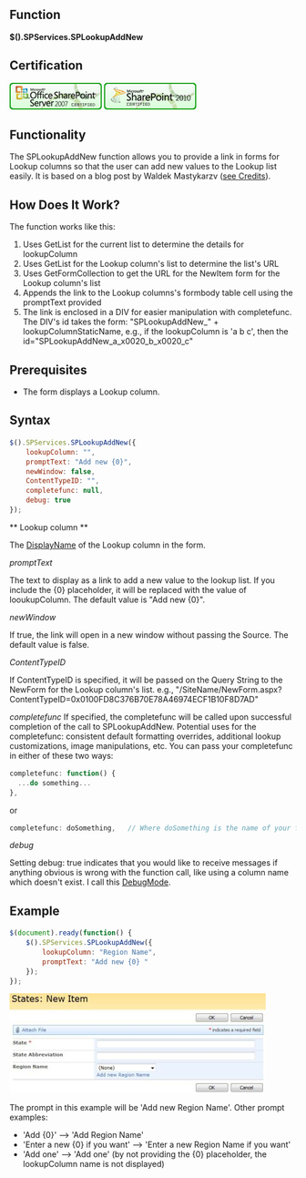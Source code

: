 ## Function

**$().SPServices.SPLookupAddNew**

## Certification

[![Certified for SharePoint 2007](/docs/img/sp2007-cert.jpg)](/docs/glossary/index.md#Certification) [![Certified for SharePoint 2010](/docs/img/sp2010-cert.jpg "Certified for SharePoint 2010")](/docs/glossary/index.md#Certification)

## Functionality

The SPLookupAddNew function allows you to provide a link in forms for Lookup columns so that the user can add new values to the Lookup list easily. It is based on a blog post by Waldek Mastykarzv ([see Credits](https://blog.mastykarz.nl/extending-lookup-fields-add-new-item-option/)).

## How Does It Work?

The function works like this:
1. Uses GetList for the current list to determine the details for lookupColumn
2. Uses GetList for the Lookup column's list to determine the list's URL
3. Uses GetFormCollection to get the URL for the NewItem form for the Lookup column's list
4. Appends the link to the Lookup columns's formbody table cell using the promptText provided
5. The link is enclosed in a DIV for easier manipulation with completefunc. The DIV's id takes the form: "SPLookupAddNew_" + lookupColumnStaticName, e.g., if the lookupColumn is 'a b c', then the id="SPLookupAddNew_a_x0020_b_x0020_c"

## Prerequisites

* The form displays a Lookup column.

## Syntax

``` javascript
$().SPServices.SPLookupAddNew({	
	lookupColumn: "",
	promptText: "Add new {0}",
	newWindow: false,
	ContentTypeID: "",
	completefunc: null,
	debug: true
});
```

** Lookup column **

The [DisplayName](/docs/glossary/index.md#DisplayName) of the Lookup column in the form.

*promptText*

The text to display as a link to add a new value to the lookup list. If you include the {0} placeholder, it will be replaced with the value of looukupColumn. The default value is "Add new {0}".

*newWindow*

If true, the link will open in a new window without passing the Source. The default value is false.

*ContentTypeID*

If ContentTypeID is specified, it will be passed on the Query String to the NewForm for the Lookup column's list. e.g., "/SiteName/NewForm.aspx?ContentTypeID=0x0100FD8C376B70E78A46974ECF1B10F8D7AD"

*completefunc*
If specified, the completefunc will be called upon successful completion of the call to SPLookupAddNew. Potential uses for the completefunc: consistent default formatting overrides, additional lookup customizations, image manipulations, etc. You can pass your completefunc in either of these two ways:
``` javascript
completefunc: function() {
  ...do something...
},
```

or 

``` javascript
completefunc: doSomething,   // Where doSomething is the name of your function
```

*debug*

Setting debug: true indicates that you would like to receive messages if anything obvious is wrong with the function call, like using a column name which doesn't exist. I call this [DebugMode](/docs/glossary/index.md#DebugMode).

## Example

``` javascript
$(document).ready(function() {
	$().SPServices.SPLookupAddNew({	
		lookupColumn: "Region Name",
		promptText: "Add new {0} "
	});
});
```

![SP Lookup Add New](/docs/img/splookupaddnew.jpg)

The prompt in this example will be 'Add new Region Name'. Other prompt examples:
* 'Add {0}' --> 'Add Region Name'
* 'Enter a new {0} if you want' --> 'Enter a new Region Name if you want'
* 'Add one' --> 'Add one' (by not providing the {0} placeholder, the lookupColumn name is not displayed)
